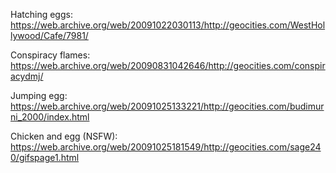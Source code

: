 Hatching eggs:
https://web.archive.org/web/20091022030113/http://geocities.com/WestHollywood/Cafe/7981/

Conspiracy flames:
https://web.archive.org/web/20090831042646/http://geocities.com/conspiracydmj/

Jumping egg: 
https://web.archive.org/web/20091025133221/http://geocities.com/budimurni_2000/index.html

Chicken and egg (NSFW):
https://web.archive.org/web/20091025181549/http://geocities.com/sage240/gifspage1.html